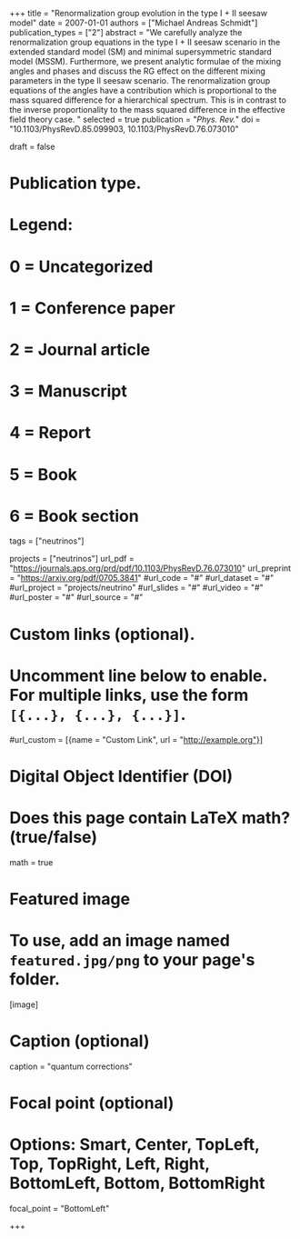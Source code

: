 +++
title = "Renormalization group evolution in the type I + II seesaw model"
date = 2007-01-01
authors = ["Michael Andreas Schmidt"]
publication_types = ["2"]
abstract = "We carefully analyze the renormalization group equations in the type I + II seesaw scenario in the extended standard model (SM) and minimal supersymmetric standard model (MSSM). Furthermore, we present analytic formulae of the mixing angles and phases and discuss the RG effect on the different mixing parameters in the type II seesaw scenario. The renormalization group equations of the angles have a contribution which is proportional to the mass squared difference for a hierarchical spectrum. This is in contrast to the inverse proportionality to the mass squared difference in the effective field theory case. "
selected = true
publication = "*Phys. Rev.*"
doi = "10.1103/PhysRevD.85.099903, 10.1103/PhysRevD.76.073010"


draft = false
# Publication type.
# Legend:
# 0 = Uncategorized
# 1 = Conference paper
# 2 = Journal article
# 3 = Manuscript
# 4 = Report
# 5 = Book
# 6 = Book section


tags = ["neutrinos"]



projects = ["neutrinos"]
url_pdf = "https://journals.aps.org/prd/pdf/10.1103/PhysRevD.76.073010"
url_preprint = "https://arxiv.org/pdf/0705.3841"
#url_code = "#"
#url_dataset = "#"
#url_project = "projects/neutrino"
#url_slides = "#"
#url_video = "#"
#url_poster = "#"
#url_source = "#"

# Custom links (optional).
#   Uncomment line below to enable. For multiple links, use the form `[{...}, {...}, {...}]`.
#url_custom = [{name = "Custom Link", url = "http://example.org"}]

# Digital Object Identifier (DOI)

# Does this page contain LaTeX math? (true/false)
math = true

# Featured image
# To use, add an image named `featured.jpg/png` to your page's folder. 
[image]
  # Caption (optional)
  caption = "quantum corrections"

  # Focal point (optional)
  # Options: Smart, Center, TopLeft, Top, TopRight, Left, Right, BottomLeft, Bottom, BottomRight
  focal_point = "BottomLeft"

+++
